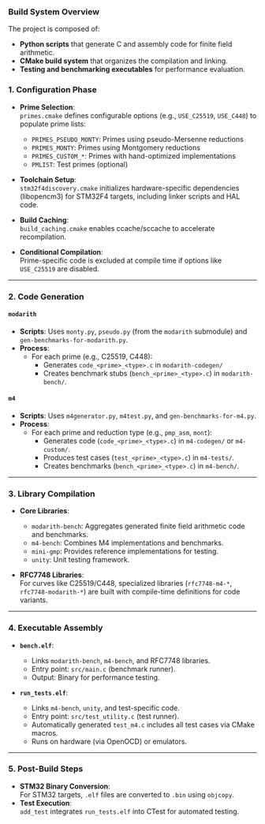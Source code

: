 ### **Build System Overview**
The project is composed of:
- **Python scripts** that generate C and assembly code for finite field arithmetic.
- **CMake build system** that organizes the compilation and linking.
- **Testing and benchmarking executables** for performance evaluation.

### **1. Configuration Phase**
- **Prime Selection**:  
  `primes.cmake` defines configurable options (e.g., `USE_C25519`, `USE_C448`) to populate prime lists:
  - `PRIMES_PSEUDO_MONTY`: Primes using pseudo-Mersenne reductions
  - `PRIMES_MONTY`: Primes using Montgomery reductions
  - `PRIMES_CUSTOM_*`: Primes with hand-optimized implementations
  - `PMLIST`: Test primes (optional)

- **Toolchain Setup**:  
  `stm32f4discovery.cmake` initializes hardware-specific dependencies (libopencm3) for STM32F4 targets, including linker scripts and HAL code.

- **Build Caching**:  
  `build_caching.cmake` enables ccache/sccache to accelerate recompilation.

- **Conditional Compilation**:  
  Prime-specific code is excluded at compile time if options like `USE_C25519` are disabled.
---

### **2. Code Generation**
#### `modarith`
- **Scripts**: Uses `monty.py`, `pseudo.py` (from the `modarith` submodule) and `gen-benchmarks-for-modarith.py`.
- **Process**:
  - For each prime (e.g., C25519, C448):
    - Generates `code_<prime>_<type>.c` in `modarith-codegen/`
    - Creates benchmark stubs (`bench_<prime>_<type>.c`) in `modarith-bench/`.

#### `m4`
- **Scripts**: Uses `m4generator.py`, `m4test.py`, and `gen-benchmarks-for-m4.py`.
- **Process**:
  - For each prime and reduction type (e.g., `pmp_asm`, `mont`):
    - Generates code (`code_<prime>_<type>.c`) in `m4-codegen/` or `m4-custom/`.
    - Produces test cases (`test_<prime>_<type>.c`) in `m4-tests/`.
    - Creates benchmarks (`bench_<prime>_<type>.c`) in `m4-bench/`.

---

### **3. Library Compilation**
- **Core Libraries**:
  - `modarith-bench`: Aggregates generated finite field arithmetic code and benchmarks.
  - `m4-bench`: Combines M4 implementations and benchmarks.
  - `mini-gmp`: Provides reference implementations for testing.
  - `unity`: Unit testing framework.

- **RFC7748 Libraries**:  
  For curves like C25519/C448, specialized libraries (`rfc7748-m4-*`, `rfc7748-modarith-*`) are built with compile-time definitions for code variants.

---

### **4. Executable Assembly**
- **`bench.elf`**:
  - Links `modarith-bench`, `m4-bench`, and RFC7748 libraries.
  - Entry point: `src/main.c` (benchmark runner).
  - Output: Binary for performance testing.

- **`run_tests.elf`**:
  - Links `m4-bench`, `unity`, and test-specific code.
  - Entry point: `src/test_utility.c` (test runner).
  - Automatically generated `test_m4.c` includes all test cases via CMake macros.
  - Runs on hardware (via OpenOCD) or emulators.

---

### **5. Post-Build Steps**
- **STM32 Binary Conversion**:  
  For STM32 targets, `.elf` files are converted to `.bin` using `objcopy`.
- **Test Execution**:  
  `add_test` integrates `run_tests.elf` into CTest for automated testing.
